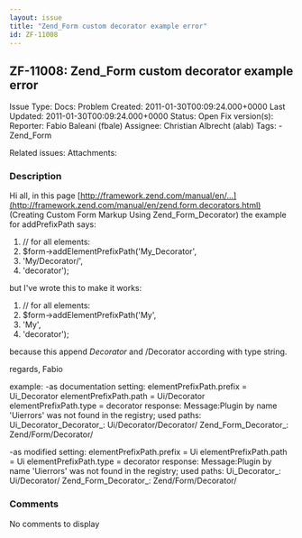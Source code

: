 ```yaml
---
layout: issue
title: "Zend_Form custom decorator example error"
id: ZF-11008
---
```


ZF-11008: Zend\_Form custom decorator example error
---------------------------------------------------

 Issue Type: Docs: Problem Created: 2011-01-30T00:09:24.000+0000 Last Updated: 2011-01-30T00:09:24.000+0000 Status: Open Fix version(s): 
 Reporter:  Fabio Baleani (fbale)  Assignee:  Christian Albrecht (alab)  Tags: - Zend\_Form
 
 Related issues: 
 Attachments: 
### Description

Hi all, in this page [http://framework.zend.com/manual/en/…](http://framework.zend.com/manual/en/zend.form.decorators.html) (Creating Custom Form Markup Using Zend\_Form\_Decorator) the example for addPrefixPath says:

1. // for all elements:
2. $form->addElementPrefixPath('My\_Decorator',
3. 'My/Decorator/',
4. 'decorator');

but I've wrote this to make it works:

1. // for all elements:
2. $form->addElementPrefixPath('My',
3. 'My',
4. 'decorator');

because this append _Decorator_ and /Decorator according with type string.

regards, Fabio

example: -as documentation setting: elementPrefixPath.prefix = Ui\_Decorator elementPrefixPath.path = Ui/Decorator elementPrefixPath.type = decorator response: Message:Plugin by name 'Uierrors' was not found in the registry; used paths: Ui\_Decorator\_Decorator\_: Ui/Decorator/Decorator/ Zend\_Form\_Decorator\_: Zend/Form/Decorator/

-as modified setting: elementPrefixPath.prefix = Ui elementPrefixPath.path = Ui elementPrefixPath.type = decorator response: Message:Plugin by name 'Uierrors' was not found in the registry; used paths: Ui\_Decorator\_: Ui/Decorator/ Zend\_Form\_Decorator\_: Zend/Form/Decorator/

 

 

### Comments

No comments to display